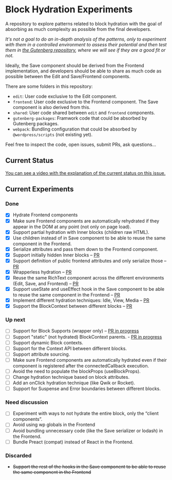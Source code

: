 # Block Hydration Experiments

A repository to explore patterns related to block hydration with the goal of absorbing as much complexity as possible from the final developers.

_It's not a goal to do an in-depth analysis of the patterns, only to experiment with them in a controlled environment to assess their potential and then test them in [the Gutenberg repository](https://github.com/WordPress/gutenberg), where we will see if they are a good fit or not._

Ideally, the Save component should be derived from the Frontend implementation, and developers should be able to share as much code as possible between the Edit and Save/Frontend components.

There are some folders in this repository:

- `edit`: User code exclusive to the Edit component.
- `frontend`: User code exclusive to the Frontend component. The Save component is also derived from this.
- `shared`: User code shared between `edit` and `frontend` components.
- `gutenberg-packages`: Framwork code that could be absorbed by Gutenberg packages.
- `webpack`: Bundling configuration that could be absorbed by `@wordpress/scripts` (not existing yet).

Feel free to inspect the code, open issues, submit PRs, ask questions...

## Current Status

[You can see a video with the explanation of the current status on this issue.](https://github.com/WordPress/block-hydration-experiments/issues/6)

## Current Experiments

### Done

- [x] Hydrate Frontend components
- [x] Make sure Frontend components are automatically rehydrated if they appear in the DOM at any point (not only on page load).
- [x] Support partial hydration with Inner blocks (children raw HTML).
- [x] Use children instead of in Save component to be able to reuse the same component in the Frontend.
- [x] Serialize attributes and pass them down to the Frontend component.
- [x] Support initially hidden Inner blocks – [PR](https://github.com/WordPress/block-hydration-experiments/pull/8)
- [x] Support definition of public frontend attributes and only serialize those – [PR](https://github.com/WordPress/block-hydration-experiments/pull/15)
- [x] Wrapperless hydration – [PR](https://github.com/WordPress/block-hydration-experiments/pull/3)
- [x] Reuse the same RichText component across the different environments (Edit, Save, and Frontend) – [PR](https://github.com/WordPress/block-hydration-experiments/pull/2)
- [x] Support useState and useEffect hook in the Save component to be able to reuse the same component in the Frontend – [PR](https://github.com/WordPress/block-hydration-experiments/pull/3)
- [x] Implement different hydration techniques: Idle, View, Media – [PR](https://github.com/WordPress/block-hydration-experiments/pull/14)
- [x] Support the BlockContext between different blocks – [PR](https://github.com/WordPress/block-hydration-experiments/pull/7)

### Up next

- [ ] Support for Block Supports (wrapper only) – [PR in progress](https://github.com/WordPress/block-hydration-experiments/pull/3)
- [ ] Support "static" (not hydrated) BlockContext parents. - [PR in progress](https://github.com/WordPress/block-hydration-experiments/pull/28)
- [ ] Support dynamic Block contexts.
- [ ] Support for the Context API between different blocks.
- [ ] Support attribute sourcing.
- [ ] Make sure Frontend components are automatically hydrated even if their component is registered after the connectedCallback execution.
- [ ] Avoid the need to populate the blockProps (useBlockProps).
- [ ] Change hydration technique based on block attributes.
- [ ] Add an onClick hydration technique (like Qwik or Rocket).
- [ ] Support for Suspense and Error boundaries between different blocks.

### Need discussion

- [ ] Experiment with ways to not hydrate the entire block, only the “client components”.
- [ ] Avoid using wp globals in the Frontend
- [ ] Avoid bundling unnecessary code (like the Save serializer or lodash) in the Frontend.
- [ ] Bundle Preact (compat) instead of React in the Frontend.

### Discarded

- ~~Support the rest of the hooks in the Save component to be able to reuse the same component in the Frontend~~
